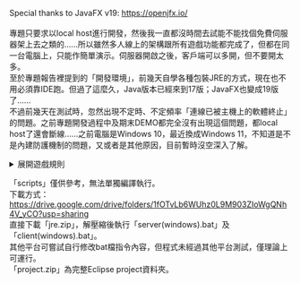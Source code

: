 Special thanks to JavaFX v19: https://openjfx.io/<br>
<br>
專題只要求以local host進行開發，然後我一直都沒時間去試能不能找個免費伺服器架上去之類的......所以雖然多人線上的架構跟所有遊戲功能都完成了，但都在同一台電腦上，只能作簡單演示。伺服器開啟之後，客戶端可以多開，但不要開太多。<br>
至於專題報告裡提到的「開發環境」，前幾天自學各種包裝JRE的方式，現在也不用必須靠IDE跑。但過了這麼久，Java版本已經來到17版；JavaFX也變成19版了......<br>
不過前幾天在測試時，忽然出現不定時、不定頻率「連線已被主機上的軟體終止」的問題。之前專題開發過程中及期末DEMO都完全沒有出現這個問題，都local host了還會斷線......之前電腦是Windows 10，最近換成Windows 11，不知道是不是內建防護機制的問題，又或者是其他原因，目前暫時沒空深入了解。<br>
<details><summary>展開遊戲規則</summary>
只要被其他玩家擊中一次便直接離場。<br>
收刀/上膛：<br>
將鼠標移到畫面中心，此時人物不會移動，開始收刀/上膛。如果刀已出鞘且槍也還沒上膛，則鼠標在「人物面對方向」的左方為收刀，右方為上膛，否則自動執行還沒完成的一邊。<br>
移動：<br>
鼠標移出畫面中心部分，人物會自動朝鼠標方向移動。<br>
平砍：<br>
若刀已出鞘，人物移動時點擊滑鼠左鍵，經過極短的延遲及範圍預警後，施展一次中等範圍的劈砍範圍攻擊。<br>
拔刀斬：<br>
若刀已入鞘，人物移動時點擊滑鼠左鍵，經過一段時間的延遲及範圍預警後，施展一次極大範圍的劈砍範圍攻擊，並拔刀。<br>
拔刀砍子彈：<br>
當刀入鞘時，若人物受到「狙擊」，則會立刻自動拔刀並免死。<br>
一瞬拔刀：<br>
當刀入鞘時，若有其他玩家接近至自動拔刀距離(介於平砍範圍的最大距離與拔刀斬範圍的最大距離之間)便會自動拔刀，瞬發斬殺該玩家(單體攻擊)。若兩人皆能拔刀，則互相拔刀招架，無人出場。<br>
狙擊：<br>
槍上膛後，人物移動時點擊滑鼠右鍵，經過一段時間的瞄準及範圍預警後，朝目標方向全地圖狙擊一次，此為命中第一個玩家的單體攻擊。<br>
刺刀：<br>
槍未上膛時，人物移動時點及滑鼠右鍵，瞬發進行一次極短距離的近戰單體攻擊。此攻擊為狙擊槍的刺刀，並不會拔刀。<br>
再來一次：<br>
死亡後點擊視窗，會重新連線創建新角色。<br>
關閉視窗：<br>
直接登出跳GAME，伺服器端會偵測並將該玩家移除。
</details>

「scripts」僅供參考，無法單獨編譯執行。<br>
下載方式：https://drive.google.com/drive/folders/1fOTvLb6WUhz0L9M903ZIoWgQNh4V_yCO?usp=sharing<br>
直接下載「jre.zip」，解壓縮後執行「server(windows).bat」及「client(windows).bat」。<br>
其他平台可嘗試自行修改bat檔指令內容，但程式未經過其他平台測試，僅理論上可運行。<br>
「project.zip」為完整Eclipse project資料夾。
